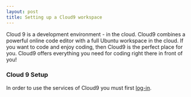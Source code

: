```yaml
---
layout: post
title: Setting up a Cloud9 workspace
---
```


Cloud 9 is a development environment - in the cloud. Cloud9 combines a powerful online code editor with a full Ubuntu workspace in the cloud. If you want to code and enjoy coding, then Cloud9 is the perfect place for you. Cloud9 offers everything you need for coding right there in front of you!  

### Cloud 9 Setup
In order to use the services of Cloud9 you must first [log-in](http://c9.io).
